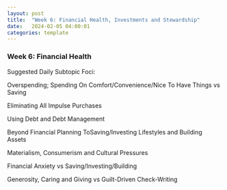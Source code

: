 ```yaml
---
layout: post
title:  "Week 6: Financial Health, Investments and Stewardship"
date:   2024-02-05 04:00:01
categories: template
---
```



### Week 6: Financial Health

Suggested Daily Subtopic Foci:

Overspending; Spending On Comfort/Convenience/Nice To Have Things vs Saving 

Eliminating All Impulse Purchases

Using Debt and Debt Management

Beyond Financial Planning ToSaving/Investing Lifestyles and Building Assets

Materialism, Consumerism and Cultural Pressures

Financial Anxiety vs Saving/Investing/Building

Generosity, Caring and Giving vs Guilt-Driven Check-Writing


